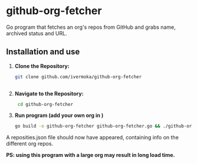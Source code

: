 # github-org-fetcher

Go program that fetches an org's repos from GitHub and grabs name, archived status and URL. 



## Installation and use

1. **Clone the Repository:**
   ```bash
   git clone github.com/ivermoka/github-org-fetcher
  
2. **Navigate to the Repository:**
   ```bash
    cd github-org-fetcher
3. **Run program (add your own org in <org>)**
   ```bash
   go build -o github-org-fetcher github-org-fetcher.go && ./github-org-fetcher <org>

A reposities.json file should now have appeared, containing info on the different org repos. 

**PS: using this program with a large org may result in long load time.**
